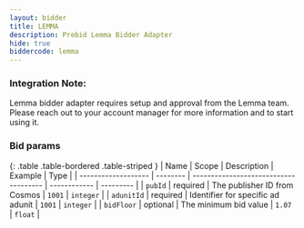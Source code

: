 ```yaml
---
layout: bidder
title: LEMMA
description: Prebid Lemma Bidder Adapter
hide: true
biddercode: lemma
---
```


### Integration Note:

Lemma bidder adapter requires setup and approval from the Lemma team. Please reach out to your account manager for more information and to start using it.

### Bid params

{: .table .table-bordered .table-striped }
| Name                | Scope    | Description                           | Example      | Type      |
| ------------------- | -------- | ------------------------------------- | ------------ | --------- |
| `pubId`       | required | The publisher ID from Cosmos          | `1001`       | `integer` |
| `adunitId`             | required | Identifier for specific ad adunit  | `1001`       | `integer` |
| `bidFloor`          | optional | The minimum bid value                 | `1.07`       | `float`   |
